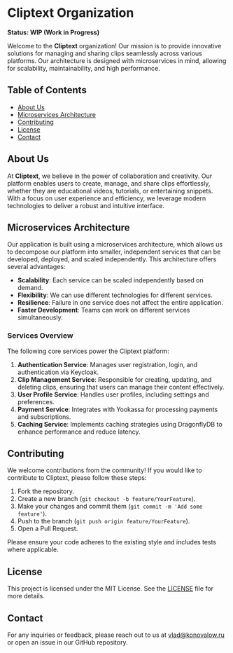 # Cliptext Organization

**Status: WIP (Work in Progress)**

Welcome to the **Cliptext** organization! Our mission is to provide innovative solutions for managing and sharing clips seamlessly across various platforms. Our architecture is designed with microservices in mind, allowing for scalability, maintainability, and high performance.

## Table of Contents

- [About Us](#about-us)
- [Microservices Architecture](#microservices-architecture)
- [Contributing](#contributing)
- [License](#license)
- [Contact](#contact)

## About Us

At **Cliptext**, we believe in the power of collaboration and creativity. Our platform enables users to create, manage, and share clips effortlessly, whether they are educational videos, tutorials, or entertaining snippets. With a focus on user experience and efficiency, we leverage modern technologies to deliver a robust and intuitive interface.

## Microservices Architecture

Our application is built using a microservices architecture, which allows us to decompose our platform into smaller, independent services that can be developed, deployed, and scaled independently. This architecture offers several advantages:

- **Scalability**: Each service can be scaled independently based on demand.
- **Flexibility**: We can use different technologies for different services.
- **Resilience**: Failure in one service does not affect the entire application.
- **Faster Development**: Teams can work on different services simultaneously.

### Services Overview

The following core services power the Cliptext platform:

1. **Authentication Service**: Manages user registration, login, and authentication via Keycloak.
2. **Clip Management Service**: Responsible for creating, updating, and deleting clips, ensuring that users can manage their content effectively.
3. **User Profile Service**: Handles user profiles, including settings and preferences.
4. **Payment Service**: Integrates with Yookassa for processing payments and subscriptions.
5. **Caching Service**: Implements caching strategies using DragonflyDB to enhance performance and reduce latency.

## Contributing

We welcome contributions from the community! If you would like to contribute to Cliptext, please follow these steps:

1. Fork the repository.
2. Create a new branch (`git checkout -b feature/YourFeature`).
3. Make your changes and commit them (`git commit -m 'Add some feature'`).
4. Push to the branch (`git push origin feature/YourFeature`).
5. Open a Pull Request.

Please ensure your code adheres to the existing style and includes tests where applicable.

## License

This project is licensed under the MIT License. See the [LICENSE](LICENSE) file for more details.

## Contact

For any inquiries or feedback, please reach out to us at [vlad@konovalow.ru](mailto:vlad@konovalow.ru) or open an issue in our GitHub repository.
